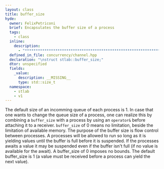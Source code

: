 ```yaml
---
layout: class
title: buffer_size
hyde:
  owner: FelixPetriconi
  brief: Encapsulates the buffer size of a process
  tags:
    - class
  inline:
    description:
      - "***********************************************************************************************"
  defined_in_file: concurrency/channel.hpp
  declaration: "\nstruct stlab::buffer_size;"
  dtor: unspecified
  fields:
    _value:
      description: __MISSING__
      type: std::size_t
  namespace:
    - stlab
    - v1
---
```


The default size of an incomming queue of each process is 1. In case that one wants to change the queue size of a process, one can realize this by combining a `buffer_size` with a process by using an `operator&` before attaching it to a receiver. `buffer_size` of 0 means no limitation, beside the limitation of available memory. The purpose of the buffer size is flow control between processes. A processes will be allowed to run so long as it is yielding values until the buffer is full before it is suspended. If the processes awaits a value it may be suspended even if the buffer isn't full (if no value is available for the await). A buffer_size of 0 imposes no bounds. The default buffer_size is 1 (a value must be received before a process can yield the next value).